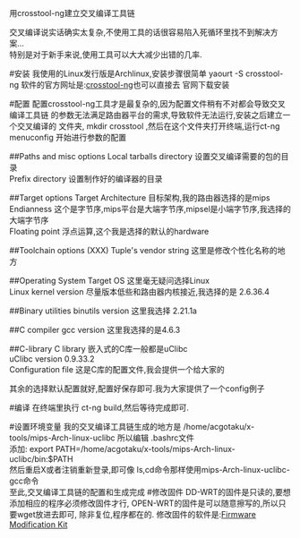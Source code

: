 用crosstool-ng建立交叉编译工具链

交叉编译说实话确实太复杂,不使用工具的话很容易陷入死循环里找不到解决方案...  
特别是对于新手来说,使用工具可以大大减少出错的几率.

#安装
我使用的Linux发行版是Archlinux,安装步骤很简单 yaourt -S crosstool-ng
软件的官方网址是:[crosstool-ng](http://crosstool-ng.org/)也可以直接去
官网下载安装

#配置
配置crosstool-ng工具才是最复杂的,因为配置文件稍有不对都会导致交叉编译工具链
的参数无法满足路由器平台的需求,导致软件无法运行,安装之后建立一个交叉编译的
文件夹, mkdir crosstool ,然后在这个文件夹打开终端,运行ct-ng menuconfig
开始进行参数的配置

##Paths and misc options
Local tarballs directory 设置交叉编译需要的包的目录  
Prefix directory 设置制作好的编译器的目录

##Target options
Target Architecture 目标架构,我的路由器选择的是mips   
Endianness 这个是字节序,mips平台是大端字节序,mipsel是小端字节序,我选择的大端字节序  
Floating point 浮点运算,这个我是选择的默认的hardware

##Toolchain options
(XXX) Tuple's vendor string 这里是修改个性化名称的地方

##Operating System
Target OS 这里毫无疑问选择Linux  
Linux kernel version 尽量版本低些和路由器内核接近,我选择的是 2.6.36.4

##Binary utilities 
binutils version 这里我选择 2.21.1a

##C compiler
gcc version 这里我选择的是4.6.3

##C-library
C library 嵌入式的C库一般都是uClibc  
uClibc version 0.9.33.2  
Configuration file 这是C库的配置文件,我会提供一个给大家的

其余的选择默认配置就好,配置好保存即可.我为大家提供了一个config例子

#编译
在终端里执行 ct-ng build,然后等待完成即可.

#设置环境变量
我的交叉编译工具链生成的地方是 /home/acgotaku/x-tools/mips-Arch-linux-uclibc
所以编辑 .bashrc文件  
添加: export PATH=/home/acgotaku/x-tools/mips-Arch-linux-uclibc/bin:$PATH  
然后重启X或者注销重新登录,即可像 ls,cd命令那样使用mips-Arch-linux-uclibc-gcc命令  
至此,交叉编译工具链的配置和生成完成
#修改固件
DD-WRT的固件是只读的,要想添加相应的程序必须修改固件才行,
OPEN-WRT的固件是可以随意擦写的,所以只要wget放进去即可,
除非复位,程序都在的. 修改固件的软件是:[Firmware Modification Kit](http://bitsum.com/firmware_mod_kit.htm)

